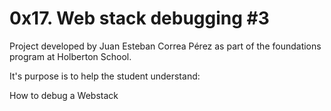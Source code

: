 # 0x17. Web stack debugging #3

Project developed by Juan Esteban Correa Pérez as part of the foundations program at Holberton School.

It's purpose is to help the student understand:

How to debug a Webstack<br />
